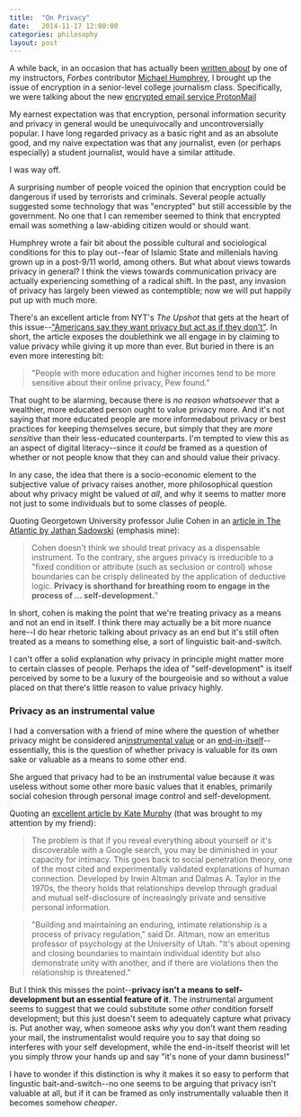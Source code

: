 ```yaml
---
title:  "On Privacy"
date:   2014-11-17 12:00:00
categories: philosophy
layout: post
---
```


A while back, in an occasion that has actually been [written about](http://www.forbes.com/sites/michaelhumphrey/2014/09/11/911-vs-snowden-my-students-surprising-debate-about-privacy-and-government/) by one of my instructors, *Forbes* contributor [Michael Humphrey](http://www.forbes.com/sites/michaelhumphrey/), I brought up the issue of encryption in a senior-level college journalism class.  Specifically, we were talking about the new [encrypted email service ProtonMail](https://protonmail.ch/index.php)

My earnest expectation was that encryption, personal information security and privacy in general would be unequivocally and uncontroversially popular.  I have long regarded privacy as a basic right and as an absolute good, and my naive expectation was that any journalist, even (or perhaps especially) a student journalist, would have a similar attitude.

I was way off.

A surprising number of people voiced the opinion that encryption could be dangerous if used by terrorists and criminals.  Several people actually suggested some technology that was "encrypted" but still accessible by the government.  No one that I can remember seemed to think that encrypted email was something a law-abiding citizen would or should want. 

Humphrey wrote a fair bit about the possible cultural and sociological conditions for this to play out--fear of Islamic State and millenials having grown up in a post-9/11 world, among others.  But what about views towards privacy in general?  I think the views towards communication privacy are actually experiencing something of a radical shift. In the past, any invasion of privacy has largely been viewed as contemptible; now we will put happily put up with much more.

There's an excellent article from NYT's *The Upshot* that gets at the heart of this issue--["Americans say they want privacy but act as if they don't"](http://www.nytimes.com/2014/11/13/upshot/americans-say-they-want-privacy-but-act-as-if-they-dont.html?hp&action=click&pgtype=Homepage&module=mini-moth&region=top-stories-below&WT.nav=top-stories-below&_r=2&abt=0002&abg=1). In short, the article exposes the doublethink we all engage in by claiming to value privacy while giving it up more than ever. But buried in there is an even more interesting bit:

> "People with more education and higher incomes tend to be more sensitive about their online privacy, Pew found."

That ought to be alarming, because there is *no reason whatsoever* that a wealthier, more educated person ought to value privacy more. And it's not saying that more educated people are more informedabout privacy or best practices for keeping themselves secure, but simply that they are *more sensitive* than their less-educated counterparts.  I'm tempted to view this as an aspect of digital literacy--since it *could* be framed as a question of whether or not people know that they can and should value their privacy.

In any case, the idea that there is a socio-economic element to the subjective value of privacy raises another, more philosophical question about why privacy might be valued *at all*, and why it seems to matter more not just to some individuals but to some classes of people.

Quoting Georgetown University professor Julie Cohen in an [article in The Atlantic by Jathan Sadowski](http://theatln.tc/1z3yD80) (emphasis mine):

> Cohen doesn't think we should treat privacy as a dispensable instrument. To the contrary, she argues privacy is irreducible to a "fixed condition or attribute (such as seclusion or control) whose boundaries can be crisply delineated by the application of deductive logic. **Privacy is shorthand for breathing room to engage in the process of ... self-development.**"

In short, cohen is making the point that we're treating privacy as a means and not an end in itself. I think there may actually be a bit more nuance here--I do hear rhetoric talking about privacy as an end but it's still often treated as a means to something else, a sort of linguistic bait-and-switch.

I can't offer a solid explanation why privacy in principle might matter more to certain classes of people. Perhaps the idea of "self-development" is itself perceived by some to be a luxury of the bourgeoisie and so without a value placed on that there's little reason to value privacy highly.

### Privacy as an instrumental value

I had a conversation with a friend of mine where the question of whether privacy might be considered an[instrumental value](http://en.wikipedia.org/wiki/Instrumental_value) or an [end-in-itself](http://en.wikipedia.org/wiki/Intrinsic_value_(ethics))--essentially, this is the question of whether privacy is valuable for its own sake or valuable as a means to some other end.

She argued that privacy had to be an instrumental value because it was useless without some other more basic values that it enables, primarily social cohesion through personal image control and self-development.

Quoting an [excellent article by Kate Murphy](http://www.nytimes.com/2014/10/05/sunday-review/we-want-privacy-but-cant-stop-sharing.html?_r=0) (that was brought to my attention by my friend):

> The problem is that if you reveal everything about yourself or it's discoverable with a Google search, you may be diminished in your capacity for intimacy. This goes back to social penetration theory, one of the most cited and experimentally validated explanations of human connection. Developed by Irwin Altman and Dalmas A. Taylor in the 1970s, the theory holds that relationships develop through gradual and mutual self-disclosure of increasingly private and sensitive personal information.

> "Building and maintaining an enduring, intimate relationship is a process of privacy regulation," said Dr. Altman, now an emeritus professor of psychology at the University of Utah. "It's about opening and closing boundaries to maintain individual identity but also demonstrate unity with another, and if there are violations then the relationship is threatened."

But I think this misses the point--**privacy isn't a means to self-development but an essential feature of it**.  The instrumental argument seems to suggest that we could substitute some *other* condition forself development; but this just doesn't seem to adequately capture what privacy is. Put another way, when someone asks *why* you don't want them reading your mail, the instrumentalist would require you to say that doing so interferes with your self development, while the end-in-itself theorist will let you simply throw your hands up and say "it's none of your damn business!"

I have to wonder if this distinction is why it makes it so easy to perform that lingustic bait-and-switch--no one seems to be arguing that privacy isn't valuable at all, but if it can be framed as only instrumentally valuable then it becomes somehow *cheaper*.
  



